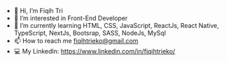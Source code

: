 - 👋 Hi, I’m Fiqih Tri
- 👀 I’m interested in Front-End Developer
- 🌱 I’m currently learning HTML, CSS, JavaScript, ReactJs, React Native, TypeScript, NextJs, Bootsrap, SASS, NodeJs, MySql
- 📫 How to reach me fiqihtrieko@gmail.com
- 💻 My LinkedIn: https://www.linkedin.com/in/fiqihtrieko/



<!---
fiqihtri/fiqihtri is a ✨ special ✨ repository because its `README.md` (this file) appears on your GitHub profile.
You can click the Preview link to take a look at your changes.
--->
